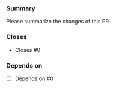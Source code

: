 <!-- Please remove any superfluous sections before submitting the pull request! -->

### Summary

Please summarize the changes of this PR.

### Closes

- Closes #0

### Depends on

<!-- Links/references to other PRs this PR depends on -->
- [ ] Depends on #0
